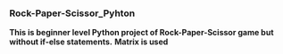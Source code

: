 ### Rock-Paper-Scissor_Pyhton
**This is beginner level Python project of Rock-Paper-Scissor game but without if-else statements.**
**Matrix is used**

